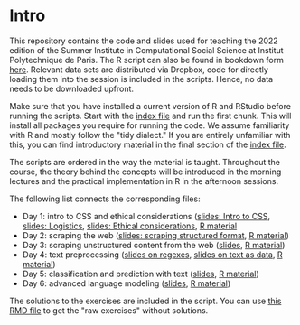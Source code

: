 # Intro

This repository contains the code and slides used for teaching the 2022 edition of the Summer Institute in Computational Social Science at Institut Polytechnique de Paris. The R script can also be found in bookdown form [here](https://bookdown.org/f_lennert/bookdown_script/). Relevant data sets are distributed via Dropbox, code for directly loading them into the session is included in the scripts. Hence, no data needs to be downloaded upfront.

Make sure that you have installed a current version of R and RStudio before running the scripts. Start with the [index file](bookdown_script/index.Rmd) and run the first chunk. This will install all packages you require for running the code. We assume familiarity with R and mostly follow the "tidy dialect." If you are entirely unfamiliar with this, you can find introductory material in the final section of the [index file](bookdown_script/index.Rmd).

The scripts are ordered in the way the material is taught. Throughout the course, the theory behind the concepts will be introduced in the morning lectures and the practical implementation in R in the afternoon sessions.

The following list connects the corresponding files:

* Day 1: intro to CSS and ethical considerations ([slides: Intro to CSS](slides/sicss2022-day1.1_welcome.pdf), [slides: Logistics](slides/sicss2022-day1.2_logistics.pdf), [slides: Ethical considerations](slides/sicss2022-day1.3_scraping-ethics.pdf), [R material](bookdown_script/index.Rmd)
* Day 2: scraping the web ([slides: scraping structured format](slides/sicss2022-day2_how_the_web.pdf), [R material](bookdown_script/01-scraping_structured.Rmd))
* Day 3: scraping unstructured content from the web ([slides](slides/sicss2022-day3_structured.pdf), [R material](bookdown_script/02-scraping_unstructured.Rmd))
* Day 4: text preprocessing ([slides on regexes](sicss2022-day4.1_unstructured), [slides on text as data](slides/sicss2022-day4.2_text-as-data.pdf), [R material](bookdown_script/03-text_preprocessing.Rmd))
* Day 5: classification and prediction with text ([slides](slides/sicss2022-day5_nlp.pdf), [R material](bookdown_script/04-ml.Rmd))
* Day 6: advanced language modeling ([slides](slides/sicss2022-day6_nlp.pdf), [R material]())

The solutions to the exercises are included in the script. You can use [this RMD file](bookdown_script/_exercises.Rmd) to get the "raw exercises" without solutions. 



